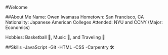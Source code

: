 
#Welcome

##About Me
Name: Owen Iwamasa
Hometown: San Francisco, CA
Nationality: Japanese American
Colleges Attended: NYU and CCNY (Major: Economics)

Hobbies: Basketball 🏀, Music 🎹, and Traveling 🚀

##Skills
-JavaScript
-Git
-HTML
-CSS
-Carpentry 🛠


